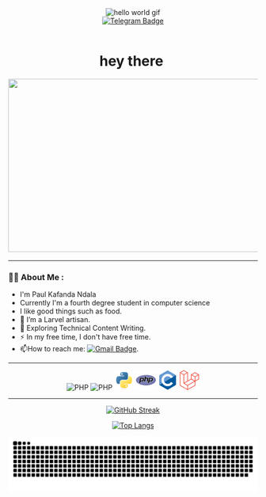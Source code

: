 <div id="header" align="center">
  <img src="https://media.giphy.com/media/Qo2dupDib32rkTY4hX/giphy.gif" alt="hello world gif">
</div>

<div id="badges" align="center">
<!--  telegram badge  -->
  <a href="https://t.me/Paulkafanda">
    <img src="https://img.shields.io/badge/Telegram-red?style=for-the-badge&logo=telegram&logoColor=white" alt="Telegram Badge"/>
  </a>
  
  <br>
<!--  view number  -->
  <img src="https://komarev.com/ghpvc/?username=paulkafanda&style=flat-square&color=blue" alt=""/>
</div>

<!-- gif salut -->
<h1 align="center">
  hey there
  <img src="https://media.giphy.com/media/hvRJCLFzcasrR4ia7z/giphy.gif" width="30px" alt=""/>
</h1>

<!-- gif codeur -->
<div align="center">
  <img src="https://media.giphy.com/media/dWesBcTLavkZuG35MI/giphy.gif" width="600" height="350" alt=""/>
</div>

---

### :man_technologist: About Me : 
  - I'm Paul Kafanda Ndala 
  - Currently I'm a fourth degree student in computer science
  - I like good things such as food.
- :telescope: I’m a Larvel artisan.
- :seedling: Exploring Technical Content Writing.
- :zap: In my free time, I don't have free time.
- :mailbox:How to reach me: [![Gmail Badge](https://img.shields.io/badge/-ail-blue?style=flat&logo=Gmail&logoColor=white)](mailto:paulkafanda@gmail.com).

---

<div align="center">
  <img src="https://github.com/devicons/devicon/blob/master/icons/php/nextjs-original.svg" alt="PHP" height="40" width="40"/>
  <img src="https://github.com/devicons/devicon/blob/master/icons/php/react-original.svg" alt="PHP" height="40" width="40"/>
  <img src="https://github.com/devicons/devicon/blob/master/icons/python/python-original.svg" alt="Python" height="40" width="40"/>
  <img src="https://github.com/devicons/devicon/blob/master/icons/php/php-original.svg" alt="PHP" height="40" width="40"/>
  <img src="https://github.com/devicons/devicon/blob/master/icons/c/c-original.svg" alt="C" height="40" width="40"/>
  <img src="https://github.com/devicons/devicon/blob/master/icons/laravel/laravel-original.svg" alt="C" height="40" width="40"/>
</div>

---

<div align="center">
  <div>

  [![GitHub Streak](http://github-readme-streak-stats.herokuapp.com?user=paulkafanda&theme=highcontrast&hide_border=true)](https://git.io/streak-stats)

  </div>
  <div>
    
  [![Top Langs](https://github-readme-stats.vercel.app/api/top-langs/?username=paulkafanda&layout=compact&theme=vision-friendly-dark)](https://github.com/anuraghazra/github-readme-stats)
  </div>

</div>
  
<picture>
 <source media="(prefers-color-scheme: dark)" srcset="https://raw.githubusercontent.com/paulkafanda/paulkafanda/output/github-snake-dark.svg"/>
 <source media="(prefers-color-scheme: light)" srcset="https://raw.githubusercontent.com/paulkafanda/paulkafanda/output/github-snake-dark.svg"/>
 <img alt="github-snake" src="https://raw.githubusercontent.com/paulkafanda/paulkafanda/output/github-snake-dark.svg"/>
</picture>
